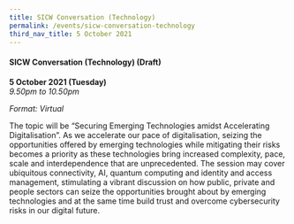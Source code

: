 ```yaml
---
title: SICW Conversation (Technology)
permalink: /events/sicw-conversation-technology
third_nav_title: 5 October 2021
---
```


#### **SICW Conversation (Technology) (Draft)**

**5 October 2021 (Tuesday)**  
*9.50pm to 10.50pm*

*Format: Virtual*

The topic will be “Securing Emerging Technologies amidst Accelerating Digitalisation”. As we accelerate our pace of digitalisation, seizing the opportunities offered by emerging technologies while mitigating their risks becomes a priority as these technologies bring increased complexity, pace, scale and interdependence that are unprecedented.  The session may cover ubiquitous connectivity, AI, quantum computing and identity and access management, stimulating a vibrant discussion on how public, private and people sectors can seize the opportunities brought about by emerging technologies and at the same time build trust and overcome cybersecurity risks in our digital future.